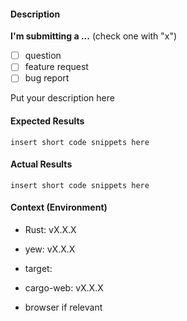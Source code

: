 <!-- Thanks for filing a yew issue! We appreciate it :-) -->

#### Description

**I'm submitting a ...**  (check one with "x")

- [ ] question <!-- please describe the problem you're trying to solve and give as much context as possible. -->
- [ ] feature request <!-- please describe the behavior you want and the motivation. -->
- [ ] bug report <!-- please describe shortly your bug and fill out the other sections. -->

Put your description here

#### Expected Results

<!-- Describe what the behavior would be without the bug. -->
```
insert short code snippets here
```
<!-- If the output is large, put it in a gist: https://gist.github.com/ -->

#### Actual Results

<!-- Describe how the bug manifests. -->
```
insert short code snippets here
```
<!-- If the output is large, put it in a gist: https://gist.github.com/ -->

#### Context (Environment)

<!-- precise nightly or stable -->
- Rust: vX.X.X

<!-- if you're not on a tagged version precise the commit hash -->
- yew: vX.X.X

<!-- wasm32-unknown-unknown, wasm32-unknown-emscripten or asmjs-unknown-emscripten -->
- target:

<!-- if you're not on a tagged version precise the commit hash -->
- cargo-web: vX.X.X

- browser if relevant
